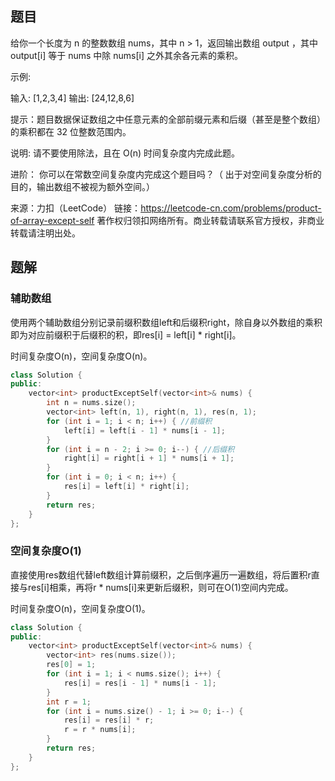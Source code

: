 ## 题目

给你一个长度为 n 的整数数组 nums，其中 n > 1，返回输出数组 output ，其中 output[i] 等于 nums 中除 nums[i] 之外其余各元素的乘积。

 

示例:

输入: [1,2,3,4]
输出: [24,12,8,6]


提示：题目数据保证数组之中任意元素的全部前缀元素和后缀（甚至是整个数组）的乘积都在 32 位整数范围内。

说明: 请不要使用除法，且在 O(n) 时间复杂度内完成此题。

进阶：
你可以在常数空间复杂度内完成这个题目吗？（ 出于对空间复杂度分析的目的，输出数组不被视为额外空间。）

来源：力扣（LeetCode）
链接：https://leetcode-cn.com/problems/product-of-array-except-self
著作权归领扣网络所有。商业转载请联系官方授权，非商业转载请注明出处。

## 题解

### 辅助数组

使用两个辅助数组分别记录前缀积数组left和后缀积right，除自身以外数组的乘积即为对应前缀积于后缀积的积，即res[i] = left[i] * right[i]。

时间复杂度O(n)，空间复杂度O(n)。

```c++
class Solution {
public:
    vector<int> productExceptSelf(vector<int>& nums) {
        int n = nums.size();
        vector<int> left(n, 1), right(n, 1), res(n, 1);
        for (int i = 1; i < n; i++) { //前缀积
            left[i] = left[i - 1] * nums[i - 1];
        }
        for (int i = n - 2; i >= 0; i--) { //后缀积
            right[i] = right[i + 1] * nums[i + 1];
        }
        for (int i = 0; i < n; i++) {
            res[i] = left[i] * right[i];
        }
        return res;
    }
};
```

### 空间复杂度O(1)

直接使用res数组代替left数组计算前缀积，之后倒序遍历一遍数组，将后置积r直接与res[i]相乘，再将r * nums[i]来更新后缀积，则可在O(1)空间内完成。

时间复杂度O(n)，空间复杂度O(1)。

```c++
class Solution {
public:
    vector<int> productExceptSelf(vector<int>& nums) {
        vector<int> res(nums.size());
        res[0] = 1;
        for (int i = 1; i < nums.size(); i++) {
            res[i] = res[i - 1] * nums[i - 1];
        }
        int r = 1;
        for (int i = nums.size() - 1; i >= 0; i--) {
            res[i] = res[i] * r;
            r = r * nums[i];
        }
        return res;
    }
};
```

